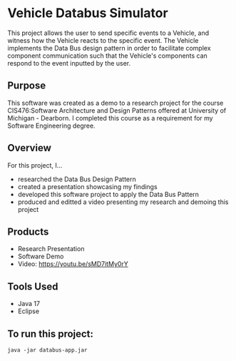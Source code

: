 # Vehicle Databus Simulator 

This project allows the user to send specific events to a Vehicle, and witness how the Vehicle reacts to the specific event. 
The Vehicle implements the Data Bus design pattern in order to facilitate complex component communication such that the Vehicle's components can respond to the event inputted by the user.

## Purpose

This software was created as a demo to a research project for the course CIS476:Software Architecture and Design Patterns offered at University of Michigan - Dearborn. I completed this course as a requirement for my Software Engineering degree. 

## Overview

For this project, I... 
* researched the Data Bus Design Pattern
* created a presentation showcasing my findings
* developed this software project to apply the Data Bus Pattern
* produced and editted a video presenting my research and demoing this project

## Products

* Research Presentation
* Software Demo 
* Video: https://youtu.be/sMD7itMy0rY

## Tools Used

* Java 17
* Eclipse

## To run this project: 

```shell
java -jar databus-app.jar
```